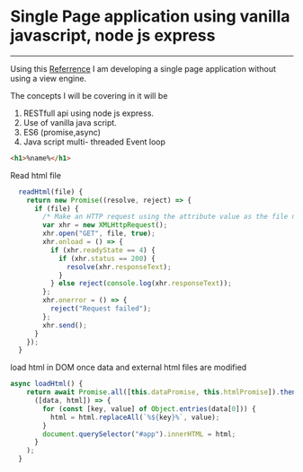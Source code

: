 # Single Page application using vanilla javascript, node js express

---

Using this [Referrence](https://dev.to/dcodeyt/building-a-single-page-app-without-frameworks-hl9 "Dev To") I am developing a single page application without using a view engine.


The concepts I will be covering in it will be

1. RESTfull api using node js express.
2. Use of vanilla java script.
3. ES6 (promise,async)
4. Java script multi- threaded Event loop

```html
<h1>%name%</h1>
```

Read html file

```Javascript
  readHtml(file) {
    return new Promise((resolve, reject) => {
      if (file) {
        /* Make an HTTP request using the attribute value as the file name: */
        var xhr = new XMLHttpRequest();
        xhr.open("GET", file, true);
        xhr.onload = () => {
          if (xhr.readyState == 4) {
            if (xhr.status == 200) {
              resolve(xhr.responseText);
            }
          } else reject(console.log(xhr.responseText));
        };
        xhr.onerror = () => {
          reject("Request failed");
        };
        xhr.send();
      }
    });
  }
```

load html in DOM once data and external html files are modified

```Javascript
async loadHtml() {
    return await Promise.all([this.dataPromise, this.htmlPromise]).then(
      ([data, html]) => {
        for (const [key, value] of Object.entries(data[0])) {
          html = html.replaceAll(`%${key}%`, value);
        }
        document.querySelector("#app").innerHTML = html;
      }
    );
  }
```
